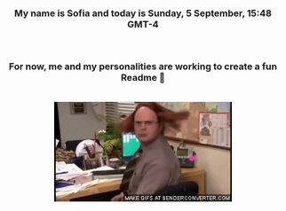 


<div align="center">
<h3 >My name is Sofia and today is Sunday, 5 September, 15:48 GMT-4</h3><br>
<h3 >For now, me and my personalities are working to create a fun Readme 👋
</h3><br>
<img src='img/dwight.gif' alt='working...'/>
</div>
